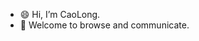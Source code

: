 
- 😄 Hi, I’m CaoLong.
- 💬 Welcome to browse and communicate.

<!-- <img align="right" src="https://github-readme-stats.vercel.app/api?username=LongCao928&show_icons=true&icon_color=CE1D2D&text_color=718096&bg_color=ffffff&hide_title=true" /> -->


<!--
**LongCao928/LongCao928** is a ✨ _special_ ✨ repository because its `README.md` (this file) appears on your GitHub profile.

Here are some ideas to get you started:

- 🔭 I’m currently working on ...
- 🌱 I’m currently learning ...
- 👯 I’m looking to collaborate on ...
- 🤔 I’m looking for help with ...
- 💬 Ask me about ...
- 📫 How to reach me: ...
- 😄 Pronouns: ...
- ⚡ Fun fact: ...
-->

